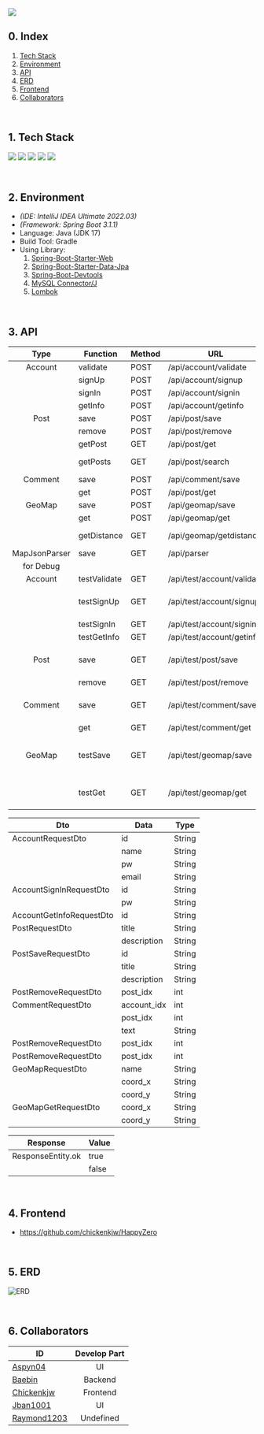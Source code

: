 <img src="https://capsule-render.vercel.app/api?type=waving&color=ffa500&height=300&section=header&text=Localhost:%20Inha&fontSize=90" />

## 0. Index
1. [Tech Stack](#1-tech-stack)
2. [Environment](#2-environment)
3. [API](#3-api)
4. [ERD](#4-erd)
5. [Frontend](#5-frontend)
6. [Collaborators](#6-collaborators)

</br>

## 1. Tech Stack
<img src="https://img.shields.io/badge/HTML-E34F26?style=for-the-badge&logo=HTML5&logoColor=white"> <img src="https://img.shields.io/badge/CSS-1572B6?style=for-the-badge&logo=CSS3&logoColor=white"> <img src="https://img.shields.io/badge/Javascript-F7DF1E?style=for-the-badge&logo=Javascript&logoColor=black"> <img src="https://img.shields.io/badge/Blazor-512BD4?style=for-the-badge&logo=Blazor&logoColor=white"> <img src="https://img.shields.io/badge/SpringBoot-6DB33F?style=for-the-badge&logo=SpringBoot&logoColor=white">

</br>

## 2. Environment

- *(IDE: IntelliJ IDEA Ultimate 2022.03)*
- *(Framework: Spring Boot 3.1.1)*
- Language: Java (JDK 17)
- Build Tool: Gradle
- Using Library:
  1. [Spring-Boot-Starter-Web](https://mvnrepository.com/artifact/org.springframework.boot/spring-boot-starter-web)
  2. [Spring-Boot-Starter-Data-Jpa](https://mvnrepository.com/artifact/org.springframework.boot/spring-boot-starter-data-jpa)
  3. [Spring-Boot-Devtools](https://mvnrepository.com/artifact/org.springframework.boot/spring-boot-devtools)
  4. [MySQL Connector/J](https://mvnrepository.com/artifact/com.mysql/mysql-connector-j)
  5. [Lombok](https://mvnrepository.com/artifact/org.projectlombok/lombok)

</br>

## 3. API

| Type | Function | Method | URL | Parameter | Dto | Return |
| :---: | --- | --- | --- | --- | --- | --- |
| Account | validate | POST | /api/account/validate | | AccountRequestDto | ResponseEntity.ok |
| | signUp | POST | /api/account/signup | | AccountRequestDto | ResponseEntity.ok |
| | signIn | POST | /api/account/signin | | AccountSignInRequestDto | ResponseEntity.ok |
| | getInfo | POST | /api/account/getinfo | | AccountGetInfoRequestDto | Json |
| Post | save | POST | /api/post/save | | PostSaveRequestDto | ResponseEntity.ok |
| | remove | POST | /api/post/remove | | PostRemoveRequestDto | ResponseEntity.ok |
| | getPost | GET | /api/post/get | ?id={id} | | Json |
| | getPosts | GET | /api/post/search | ?page={page}&size={size} | | Json |
| Comment | save | POST | /api/comment/save | | CommentRequestDto | ResponseEntity.ok |
| | get | POST | /api/post/get | | CommentRequestDto | Json |
| GeoMap | save | POST | /api/geomap/save | | GeoMapRequestDto | String |
| | get | POST | /api/geomap/get | | GeoMapGetRequestDto | Json |
| | getDistance | GET | /api/geomap/getdistance | ?x1={x1}&y1={y1}&x2={x2}&y2={y2} | | Double |
| MapJsonParser | save | GET | /api/parser | | | String |
| for Debug | | | | | | |
| Account | testValidate | GET | /api/test/account/validate | ?id={id} | | ResponseEntity.ok |
| | testSignUp | GET | /api/test/account/signup | ?id={id}&name={name}&pw={pw}&email={email} | | ResponseEntity.ok |
| | testSignIn | GET | /api/test/account/signin | ?id={id}&pw={pw} | | ResponseEntity.ok |
| | testGetInfo | GET | /api/test/account/getinfo | ?id={id} | | Json |
| Post | save | GET | /api/test/post/save | ?id={id}&title={title}&description={description} | | Json |
| | remove | GET | /api/test/post/remove | ?post_idx={post_idx} | | ResponseEntity.ok |
| Comment | save | GET | /api/test/comment/save | ?account_idx={account_idx}&post_idx={post_idx}&text={text} | | Json |
| | get | GET | /api/test/comment/get | ?post_idx={post_idx} | | Json |
| GeoMap | testSave | GET | /api/test/geomap/save | ?name={name}&coord_x={coord_x}&coord_y={coord_y} | | String |
| | testGet | GET | /api/test/geomap/get | ?coord_x={coord_x}&coord_y={coord_y} | | Json |

| Dto | Data | Type |
| --- | --- | --- |
| AccountRequestDto | id | String |
| | name | String |
| | pw | String |
| | email | String |
| AccountSignInRequestDto | id | String |
| | pw | String |
| AccountGetInfoRequestDto | id | String |
| PostRequestDto | title | String |
| | description | String |
| PostSaveRequestDto | id | String |
| | title | String |
| | description | String |
| PostRemoveRequestDto | post_idx | int |
| CommentRequestDto | account_idx | int |
| | post_idx | int |
| | text | String |
| PostRemoveRequestDto | post_idx | int |
| PostRemoveRequestDto | post_idx | int |
| GeoMapRequestDto | name | String |
| | coord_x | String |
| | coord_y | String |
| GeoMapGetRequestDto | coord_x | String |
| | coord_y | String |

| Response | Value |
| --- | --- |
| ResponseEntity.ok | true |
| | false |

</br>

## 4. Frontend
- https://github.com/chickenkjw/HappyZero

</br>

## 5. ERD
![ERD](https://github.com/Baebin/LocalhostInha_backend/assets/63220297/10f5fb5f-8c2e-46a7-8809-1a2c261ab9be)

</br>

## 6. Collaborators
| ID | Develop Part |
| --- | :---: |
| [Aspyn04](https://github.com/Aspyn04) | UI |
| [Baebin](https://github.com/Baebin) | Backend |
| [Chickenkjw](https://github.com/Chickenkjw) | Frontend |
| [Jban1001](https://github.com/Jban1001) | UI |
| [Raymond1203](https://github.com/Raymond1203) | Undefined |

